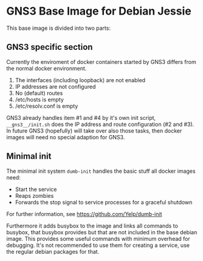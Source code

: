 # GNS3 Base Image for Debian Jessie

This base image is divided into two parts:

## GNS3 specific section

Currently the enviroment of docker containers started by GNS3
differs from the normal docker environment.

1. The interfaces (including loopback) are not enabled
2. IP addresses are not configured
3. No (default) routes
4. /etc/hosts is empty
5. /etc/resolv.conf is empty

GNS3 already handles item #1 and #4 by it's own init script,
`__gns3__/init.sh` does the IP address and route configuration (#2 and #3).
In future GNS3 (hopefully) will take over also those tasks,
then docker images will need no special adaption for GNS3.

## Minimal init

The minimal init system `dumb-init` handles the basic stuff
all docker images need:

- Start the service
- Reaps zombies
- Forwards the stop signal to service processes for a graceful shutdown

For further information, see https://github.com/Yelp/dumb-init

Furthermore it adds busybox to the image and links all commands to busybox,
that busybox provides but that are not included in the base debian image.
This provides some useful commands with minimum overhead for debugging.
It's not recommended to use them for creating a service,
use the regular debian packages for that.

